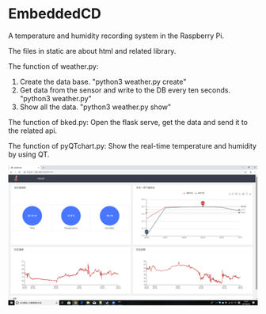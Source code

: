 # EmbeddedCD
A temperature and humidity recording system in the Raspberry Pi.

The files in static are about html and related library.

The function of weather.py:
1. Create the data base.  "python3 weather.py create"
2. Get data from the sensor and write to the DB every ten seconds.  "python3 weather.py"
3. Show all the data. "python3 weather.py show"

The function of bked.py:
Open the flask serve, get the data and send it to the related api.

The function of pyQTchart.py:
Show the real-time temperature and humidity by using QT.

![image](https://github.com/blacktion/EmbeddedCD/blob/master/effect-pictures/html.png?raw=true)
